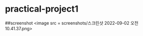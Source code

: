 # practical-project1

##screenshot
<image
src = screenshots/스크린샷 2022-09-02 오전 10.41.37.png>
